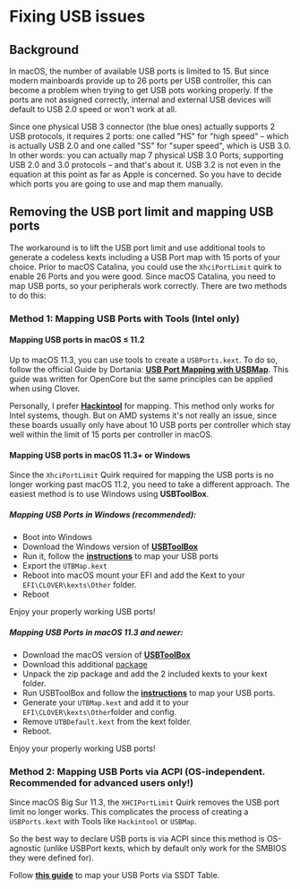 # Fixing USB issues

## Background
In macOS, the number of available USB ports is limited to 15. But since modern mainboards provide up to 26 ports per USB controller, this can become a problem when trying to get USB pots working properly. If the ports are not assigned correctly, internal and external USB devices will default to USB 2.0 speed or won't work at all.

Since one physical USB 3 connector (the blue ones) actually supports 2 USB protocols, it requires 2 ports: one called "HS" for "high speed" – which is actually USB 2.0 and one called "SS" for "super speed", which is USB 3.0. In other words: you can actually map 7 physical USB 3.0 Ports, supporting USB 2.0 and 3.0 protocols – and that's about it. USB 3.2 is not even in the equation at this point as far as Apple is concerned. So you have to decide which ports you are going to use and map them manually.

## Removing the USB port limit and mapping USB ports
The workaround is to lift the USB port limit and use additional tools to generate a codeless kexts including a USB Port map with 15 ports of your choice. Prior to macOS Catalina, you could use the `XhciPortLimit` quirk to enable 26 Ports and you were good. Since macOS Catalina, you need to map USB ports, so your peripherals work correctly. There are two methods to do this:

### Method 1: Mapping USB Ports with Tools (Intel only)

#### Mapping USB ports in macOS ≤ 11.2
Up to macOS 11.3, you can use tools to create a `USBPorts.kext`. To do so, follow the official Guide by Dortania: [**USB Port Mapping with USBMap**](https://dortania.github.io/OpenCore-Post-Install/usb/system-preparation.html). This guide was written for OpenCore but the same principles can be applied when using Clover.

Personally, I prefer [**Hackintool**](https://github.com/headkaze/Hackintool) for mapping. This method only works for Intel systems, though. But on AMD systems it's not really an issue, since these boards usually only have about 10 USB ports per controller which stay well within the limit of 15 ports per controller in macOS.

#### Mapping USB ports in macOS 11.3+ or Windows
Since the `XhciPortLimit` Quirk required for mapping the USB ports is no longer working past macOS 11.2, you need to take a different approach. The easiest method is to use Windows using **USBToolBox**.

##### Mapping USB Ports in Windows (recommended):
- Boot into Windows 
- Download the Windows version of [**USBToolBox**](https://github.com/USBToolBox/tool/releases)
- Run it, follow the [**instructions**](https://github.com/USBToolBox/tool#usage) to map your USB ports
- Export the `UTBMap.kext`
- Reboot into macOS mount your EFI and add the Kext to your `EFI\CLOVER\kexts\Other` folder.
- Reboot

Enjoy your properly working USB ports!

##### Mapping USB Ports in macOS 11.3 and newer:
- Download the macOS version of [**USBToolBox**](https://github.com/USBToolBox/tool/releases)
- Download this additional [package](https://github.com/USBToolBox/kext/releases)
- Unpack the zip package and add the 2 included kexts to your kext folder.
- Run USBToolBox and follow the [**instructions**](https://github.com/USBToolBox/kext#usage) to map your USB ports.
- Generate your `UTBMap.kext` and add it to your `EFI\CLOVER\kexts\Other`folder and config.
- Remove `UTBDefault.kext` from the kext folder.
- Reboot.

Enjoy your properly working USB ports!

### Method 2: Mapping USB Ports via ACPI (OS-independent. Recommended for advanced users only!)
Since macOS Big Sur 11.3, the `XHCIPortLimit` Quirk removes the USB port limit no longer works. This complicates the process of creating a `USBPorts.kext` with Tools like `Hackintool` or `USBMap`. 

So the best way to declare USB ports is via ACPI since this method is OS-agnostic (unlike USBPort kexts, which by default only work for the SMBIOS they were defined for).

Follow [**this guide**](https://github.com/5T33Z0/Clover-Crate/tree/main/USB_Fixes/ACPI_Mapping_USB_Ports) to map your USB Ports via SSDT Table.
